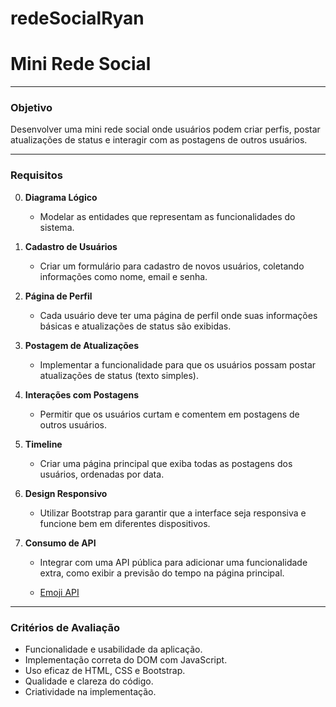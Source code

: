 # redeSocialRyan
# Mini Rede Social

 

---

### **Objetivo**
Desenvolver uma mini rede social onde usuários podem criar perfis, postar atualizações de status e interagir com as postagens de outros usuários.

---

### **Requisitos**

0. **Diagrama Lógico**
   - Modelar as entidades que representam as funcionalidades do sistema.

1. **Cadastro de Usuários**
   - Criar um formulário para cadastro de novos usuários, coletando informações como nome, email e senha.

2. **Página de Perfil**
   - Cada usuário deve ter uma página de perfil onde suas informações básicas e atualizações de status são exibidas.

3. **Postagem de Atualizações**
   - Implementar a funcionalidade para que os usuários possam postar atualizações de status (texto simples).

4. **Interações com Postagens**
   - Permitir que os usuários curtam e comentem em postagens de outros usuários.

5. **Timeline**
   - Criar uma página principal que exiba todas as postagens dos usuários, ordenadas por data.

6. **Design Responsivo**
   - Utilizar Bootstrap para garantir que a interface seja responsiva e funcione bem em diferentes dispositivos.

7. **Consumo de API**
   - Integrar com uma API pública para adicionar uma funcionalidade extra, como exibir a previsão do tempo na página principal.
     
   - [Emoji API](https://emojiapi.dev/)


---

### **Critérios de Avaliação**
- Funcionalidade e usabilidade da aplicação.
- Implementação correta do DOM com JavaScript.
- Uso eficaz de HTML, CSS e Bootstrap.
- Qualidade e clareza do código.
- Criatividade na implementação.

